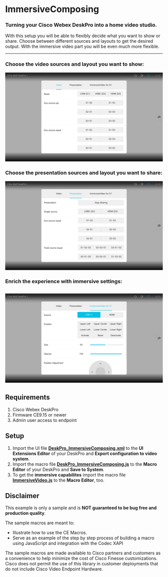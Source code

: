 # ImmersiveComposing
### Turning your Cisco Webex DeskPro into a home video studio.

With this setup you will be able to flexibly decide what you want to show or share.
Choose between different sources and layouts to get the desired output.
With the immersive video part you will be even much more flexible.

---
### Choose the video sources and layout you want to show: 
![Video Page](https://github.com/ChrisW0lf/webex-room-customization/blob/main/ImmersiveComposing/images/videoComposing.png)

### Choose the presentation sources and layout you want to share: 
![Presentation Page](https://github.com/ChrisW0lf/webex-room-customization/blob/main/ImmersiveComposing/images/presentationComposing.png)

### Enrich the experience with immersive settings: 
![Immersive settings](https://github.com/ChrisW0lf/webex-room-customization/blob/main/ImmersiveComposing/images/immersiveVideo.png)
---

## Requirements
1. Cisco Webex DeskPro
2. Firmware CE9.15 or newer
4. Admin user access to endpoint

## Setup
1. Import the UI file **[DeskPro_ImmersiveComposing.xml](https://github.com/ChrisW0lf/webex-room-customization/blob/main/ImmersiveComposing/DeskPro_ImmersiveComposing.xml)** to the **UI Extensions Editor** of your DeskPro and **Export configuration to video system**.
2. Import the macro file **[DeskPro_ImmersiveComposing.js](https://github.com/ChrisW0lf/webex-room-customization/blob/main/ImmersiveComposing/DeskPro_ImmersiveComposing.js)** to the **Macro Editor** of your DeskPro and **Save to System**.
3. To get the **immersive capabilites** import the macro file **[ImmersiveVideo.js](https://github.com/ChrisW0lf/webex-room-customization/blob/main/ImmersiveVideo/ImmersiveVideo.js)** to the **Macro Editor**, too.

## Disclaimer
This example is only a sample and is **NOT guaranteed to be bug free and production quality**.

The sample macros are meant to:
- Illustrate how to use the CE Macros.
- Serve as an example of the step by step process of building a macro using JavaScript and integration with the Codec XAPI

The sample macros are made available to Cisco partners and customers as a convenience to help minimize the cost of Cisco Finesse customizations. Cisco does not permit the use of this library in customer deployments that do not include Cisco Video Endpoint Hardware.
